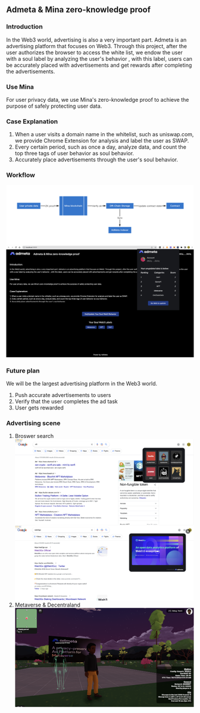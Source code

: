 ## Admeta & Mina zero-knowledge proof 

### Introduction
In the Web3 world, advertising is also a very important part. Admeta is an advertising platform that focuses on Web3. Through this project, after the user authorizes the browser to access the white list, we endow the user with a soul label by analyzing the user's behavior , with this label, users can be accurately placed with advertisements and get rewards after completing the advertisements.

### Use Mina
For user privacy data, we use Mina's zero-knowledge proof to achieve the purpose of safely protecting user data.

### Case Explanation
1. When a user visits a domain name in the whitelist, such as uniswap.com, we provide Chrome Extension for analysis and label the user as SWAP.
2. Every certain period, such as once a day, analyze data, and count the top three tags of user behavior as soul behavior.
3. Accurately place advertisements through the user's soul behavior.

### Workflow
![Workflow](/img/s4.png "Workflow")
![Client](/img/s5.png "Client")

### Future plan
We will be the largest advertising platform in the Web3 world.
1. Push accurate advertisements to users
2. Verify that the user completes the ad task
3. User gets rewarded

### Advertising scene
1. Broswer search
![Search](/img/s1.png "NFT")
![Search](/img/s2.png "Web3go")
2. Metaverse & Decentraland
![Metaverse](/img/s3.png "Decentraland")
